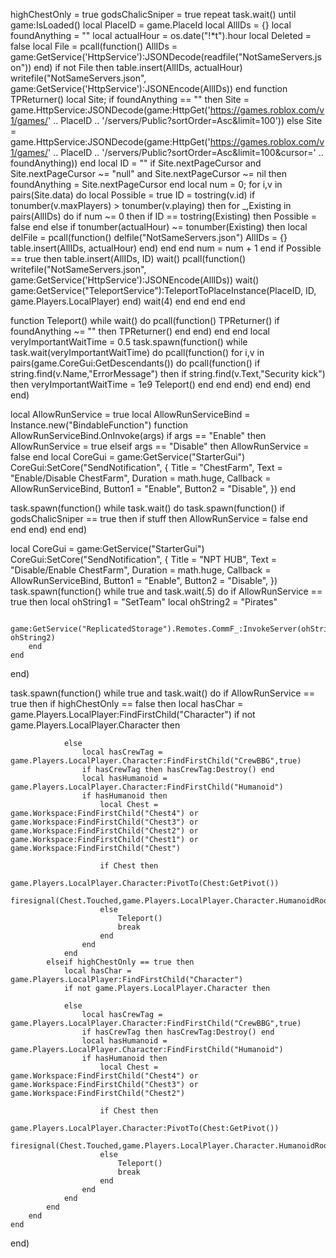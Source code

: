 highChestOnly = true
godsChalicSniper = true
repeat task.wait() until game:IsLoaded()
local PlaceID = game.PlaceId
local AllIDs = {}
local foundAnything = ""
local actualHour = os.date("!*t").hour
local Deleted = false
local File = pcall(function()
    AllIDs = game:GetService('HttpService'):JSONDecode(readfile("NotSameServers.json"))
end)
if not File then
    table.insert(AllIDs, actualHour)
    writefile("NotSameServers.json", game:GetService('HttpService'):JSONEncode(AllIDs))
end
function TPReturner()
    local Site;
    if foundAnything == "" then
        Site = game.HttpService:JSONDecode(game:HttpGet('https://games.roblox.com/v1/games/' .. PlaceID .. '/servers/Public?sortOrder=Asc&limit=100'))
    else
        Site = game.HttpService:JSONDecode(game:HttpGet('https://games.roblox.com/v1/games/' .. PlaceID .. '/servers/Public?sortOrder=Asc&limit=100&cursor=' .. foundAnything))
    end
    local ID = ""
    if Site.nextPageCursor and Site.nextPageCursor ~= "null" and Site.nextPageCursor ~= nil then
        foundAnything = Site.nextPageCursor
    end
    local num = 0;
    for i,v in pairs(Site.data) do
        local Possible = true
        ID = tostring(v.id)
        if tonumber(v.maxPlayers) > tonumber(v.playing) then
            for _,Existing in pairs(AllIDs) do
                if num ~= 0 then
                    if ID == tostring(Existing) then
                        Possible = false
                    end
                else
                    if tonumber(actualHour) ~= tonumber(Existing) then
                        local delFile = pcall(function()
                            delfile("NotSameServers.json")
                            AllIDs = {}
                            table.insert(AllIDs, actualHour)
                        end)
                    end
                end
                num = num + 1
            end
            if Possible == true then
                table.insert(AllIDs, ID)
                wait()
                pcall(function()
                    writefile("NotSameServers.json", game:GetService('HttpService'):JSONEncode(AllIDs))
                    wait()
                    game:GetService("TeleportService"):TeleportToPlaceInstance(PlaceID, ID, game.Players.LocalPlayer)
                end)
                wait(4)
            end
        end
    end
end

function Teleport()
    while wait() do
        pcall(function()
            TPReturner()
            if foundAnything ~= "" then
                TPReturner()
            end
        end)
    end
end
local veryImportantWaitTime = 0.5
task.spawn(function()
    while task.wait(veryImportantWaitTime) do
        pcall(function()
            for i,v in pairs(game.CoreGui:GetDescendants()) do
                pcall(function()
                    if string.find(v.Name,"ErrorMessage") then
                        if string.find(v.Text,"Security kick") then
                            veryImportantWaitTime = 1e9
                            Teleport()
                        end
                    end
                end)
            end
        end)
    end
end)

local AllowRunService = true
local AllowRunServiceBind = Instance.new("BindableFunction")
function AllowRunServiceBind.OnInvoke(args)
    if args == "Enable" then
        AllowRunService = true
    elseif args == "Disable" then
        AllowRunService = false
    end
    local CoreGui = game:GetService("StarterGui")
    CoreGui:SetCore("SendNotification", {
        Title = "ChestFarm",
        Text = "Enable/Disable ChestFarm",
        Duration = math.huge,
        Callback = AllowRunServiceBind,
        Button1 = "Enable",
        Button2 = "Disable",
    })
end


task.spawn(function()
    while task.wait() do
        task.spawn(function()
            if godsChalicSniper == true then
                if stuff then
                    AllowRunService = false
                end
            end
        end)
    end
end)

local CoreGui = game:GetService("StarterGui")
CoreGui:SetCore("SendNotification", {
    Title = "NPT HUB",
    Text = "Disable/Enable ChestFarm",
    Duration = math.huge,
    Callback = AllowRunServiceBind,
    Button1 = "Enable",
    Button2 = "Disable",
})
task.spawn(function()
    while true and task.wait(.5) do
        if AllowRunService == true then
            local ohString1 = "SetTeam"
            local ohString2 = "Pirates"

            game:GetService("ReplicatedStorage").Remotes.CommF_:InvokeServer(ohString1, ohString2)
        end
    end
end)

task.spawn(function()
    while true and task.wait() do
        if AllowRunService == true then
            if highChestOnly == false then
                local hasChar = game.Players.LocalPlayer:FindFirstChild("Character")
                if not game.Players.LocalPlayer.Character then
        
                else
                    local hasCrewTag = game.Players.LocalPlayer.Character:FindFirstChild("CrewBBG",true)
                    if hasCrewTag then hasCrewTag:Destroy() end
                    local hasHumanoid = game.Players.LocalPlayer.Character:FindFirstChild("Humanoid")
                    if hasHumanoid then
                        local Chest = game.Workspace:FindFirstChild("Chest4") or game.Workspace:FindFirstChild("Chest3") or game.Workspace:FindFirstChild("Chest2") or game.Workspace:FindFirstChild("Chest1") or game.Workspace:FindFirstChild("Chest")
                        
                        if Chest then
                            game.Players.LocalPlayer.Character:PivotTo(Chest:GetPivot())
                            firesignal(Chest.Touched,game.Players.LocalPlayer.Character.HumanoidRootPart)
                        else
                            Teleport()
                            break
                        end
                    end 
                end
            elseif highChestOnly == true then
                local hasChar = game.Players.LocalPlayer:FindFirstChild("Character")
                if not game.Players.LocalPlayer.Character then
        
                else
                    local hasCrewTag = game.Players.LocalPlayer.Character:FindFirstChild("CrewBBG",true)
                    if hasCrewTag then hasCrewTag:Destroy() end
                    local hasHumanoid = game.Players.LocalPlayer.Character:FindFirstChild("Humanoid")
                    if hasHumanoid then
                        local Chest = game.Workspace:FindFirstChild("Chest4") or game.Workspace:FindFirstChild("Chest3") or game.Workspace:FindFirstChild("Chest2")
                        
                        if Chest then
                            game.Players.LocalPlayer.Character:PivotTo(Chest:GetPivot())
                            firesignal(Chest.Touched,game.Players.LocalPlayer.Character.HumanoidRootPart)
                        else
                            Teleport()
                            break
                        end
                    end 
                end
            end
        end
    end
end)
